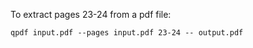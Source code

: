 To extract pages 23-24 from a pdf file:
```
qpdf input.pdf --pages input.pdf 23-24 -- output.pdf
```